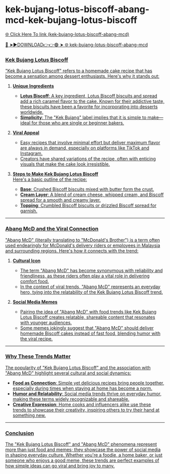# kek-bujang-lotus-biscoff-abang-mcd-kek-bujang-lotus-biscoff

<a href="https://fifa55ballz.com/grifytr"> 🌐 Click Here To link (kek-bujang-lotus-biscoff-abang-mcd)

🔴 ➤►DOWNLOAD👉👉🟢 ➤  <a href="https://fifa55ballz.com/grifytr"> 🌐 kek-bujang-lotus-biscoff-abang-mcd

### **Kek Bujang Lotus Biscoff**  

"Kek Bujang Lotus Biscoff" refers to a homemade cake recipe that has become a sensation among dessert enthusiasts. Here's why it stands out:

1. **Unique Ingredients**  
   - **Lotus Biscoff**: A key ingredient, Lotus Biscoff biscuits and spread add a rich caramel flavor to the cake. Known for their addictive taste, these biscuits have been a favorite for incorporating into desserts worldwide.
   - **Simplicity**: The "Kek Bujang" label implies that it is simple to make—ideal for those who are single or beginner bakers.

2. **Viral Appeal**  
   - Easy recipes that involve minimal effort but deliver maximum flavor are always in demand, especially on platforms like TikTok and Instagram.
   - Creators have shared variations of the recipe, often with enticing visuals that make the cake look irresistible.

3. **Steps to Make Kek Bujang Lotus Biscoff**  
   Here's a basic outline of the recipe:
   - **Base**: Crushed Biscoff biscuits mixed with butter form the crust.
   - **Cream Layer**: A blend of cream cheese, whipped cream, and Biscoff spread for a smooth and creamy layer.
   - **Topping**: Crumbled Biscoff biscuits or drizzled Biscoff spread for garnish.

---

### **Abang McD and the Viral Connection**  

"Abang McD" (literally translating to "McDonald's Brother") is a term often used endearingly for McDonald's delivery riders or employees in Malaysia and surrounding regions. Here's how it connects with the trend:

1. **Cultural Icon**  
   - The term "Abang McD" has become synonymous with reliability and friendliness, as these riders often play a vital role in delivering comfort food.
   - In the context of viral trends, "Abang McD" represents an everyday hero, tying into the relatability of the Kek Bujang Lotus Biscoff trend.

2. **Social Media Memes**  
   - Pairing the idea of "Abang McD" with food trends like Kek Bujang Lotus Biscoff creates relatable, shareable content that resonates with younger audiences.
   - Some memes jokingly suggest that "Abang McD" should deliver homemade Biscoff cakes instead of fast food, blending humor with the viral recipe.

---

### **Why These Trends Matter**  

The popularity of "Kek Bujang Lotus Biscoff" and the association with "Abang McD" highlight several cultural and social dynamics:
- **Food as Connection**: Simple yet delicious recipes bring people together, especially during times when staying at home has become a norm.
- **Humor and Relatability**: Social media trends thrive on everyday humor, making these terms widely recognizable and shareable.
- **Creative Expression**: Home cooks and influencers alike use these trends to showcase their creativity, inspiring others to try their hand at something new.

---

### **Conclusion**  

The "Kek Bujang Lotus Biscoff" and "Abang McD" phenomena represent more than just food and memes; they showcase the power of social media in shaping everyday culture. Whether you're a foodie, a home baker, or just someone who enjoys a good meme, these trends are perfect examples of how simple ideas can go viral and bring joy to many.








